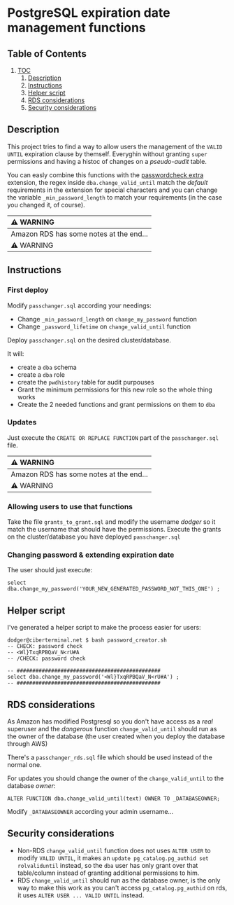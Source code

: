 
# PostgreSQL expiration date management functions

## Table of Contents

1. [TOC](README.md#postgresql-expiration-date-management-functions)
	1. [Description](README.md#description)
	2. [Instructions](README.md#instructions)
	3. [Helper script](README.md#helper_script)
	4. [RDS considerations](README.md#rds_considerations)
	5. [Security considerations](README.md#security_considerations)

## Description

This project tries to find a way to allow users the management of the `VALID UNTIL` expiration clause by themself.
Everyghin without granting `super` permissions and having a histoc of changes on a _pseudo-audit_ table.

You can easly combine this functions with the [passwordcheck extra](https://github.com/michaelpq/pg_plugins/tree/main/passwordcheck_extra) extension, the regex inside `dba.change_valid_until` match the _default_ requirements in the extension for special characters and you can change the variable `_min_password_length` to match your requirements (in the case you changed it, of course).


| :warning: WARNING          |
|:---------------------------|
| Amazon RDS has some notes at the end... |
| :warning: WARNING          |

## Instructions

### First deploy

Modify `passchanger.sql` according your needings:
  * Change `_min_password_length` on `change_my_password` function
  * Change `_password_lifetime` on `change_valid_until` function

Deploy `passchanger.sql` on the desired cluster/database.

It will:
  * create a `dba` schema
  * create a `dba` role
  * create the `pwdhistory` table for audit purpouses
  * Grant the minimum permissions for this new role so the whole thing works
  * Create the 2 needed functions and grant permissions on them to `dba`


### Updates

Just execute the `CREATE OR REPLACE FUNCTION` part of the `passchanger.sql` file.

| :warning: WARNING          |
|:---------------------------|
| Amazon RDS has some notes at the end... |
| :warning: WARNING          |



### Allowing users to use that functions
Take the file `grants_to_grant.sql` and modify the username _dodger_ so it match the username that should have the permissions.
Execute the grants on the cluster/database you have deployed `passchanger.sql`


### Changing password & extending expiration date

The user should just execute:
```
select dba.change_my_password('YOUR_NEW_GENERATED_PASSWORD_NOT_THIS_ONE') ;
```

## Helper script

I've generated a helper script to make the process easier for users:
```
dodger@ciberterminal.net $ bash password_creator.sh 
-- CHECK: password check
-- <Wl}TxqRPBQaV_N<rU#A 
-- /CHECK: password check

-- ##############################################
select dba.change_my_password('<Wl}TxqRPBQaV_N<rU#A') ;
-- ##############################################
```


## RDS considerations

As Amazon has modified Postgresql so you don't have access as a *real* superuser and the _dangerous_ function
`change_valid_until` should run as the owner of the database (the user created when you deploy the database through AWS)

There's a `passchanger_rds.sql` file which should be used instead of the normal one.

For updates you should change the owner of the `change_valid_until` to the database _owner_:
```
ALTER FUNCTION dba.change_valid_until(text) OWNER TO _DATABASEOWNER;
```
Modify `_DATABASEOWNER` according your admin username...


## Security considerations

  * Non-RDS `change_valid_until` function does not uses `ALTER USER` to modify `VALID UNTIL`, it makes an `update pg_catalog.pg_authid set rolvaliduntil` instead, so the `dba` user has only grant over that table/column instead of granting additional permissions to him.
  * RDS `change_valid_until` should run as the database owner, is the only way to make this work as you can't access `pg_catalog.pg_authid` on rds, it uses `ALTER USER ... VALID UNTIL` instead.



